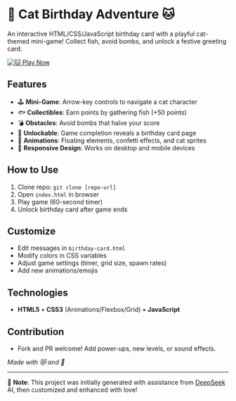 # 🎉 Cat Birthday Adventure 🐱

An interactive HTML/CSS/JavaScript birthday card with a playful cat-themed mini-game! Collect fish, avoid bombs, and unlock a festive greeting card.

[![🐱 Play Now](https://img.shields.io/badge/🐱_Play_Now-Live_Demo-2ecc71?style=for-the-badge&logo=github)](https://junzmint.github.io/happy-meow-day/)

## Features
- 🕹️ **Mini-Game**: Arrow-key controls to navigate a cat character
- 🐟 **Collectibles**: Earn points by gathering fish (+50 points)
- 💣 **Obstacles**: Avoid bombs that halve your score
- 🎁 **Unlockable**: Game completion reveals a birthday card page
- 🎨 **Animations**: Floating elements, confetti effects, and cat sprites
- 📱 **Responsive Design**: Works on desktop and mobile devices

## How to Use
1. Clone repo: `git clone [repo-url]`
2. Open `index.html` in browser
3. Play game (60-second timer)
4. Unlock birthday card after game ends

## Customize
- Edit messages in `birthday-card.html`
- Modify colors in CSS variables
- Adjust game settings (timer, grid size, spawn rates)
- Add new animations/emojis

## Technologies
- **HTML5** • **CSS3** (Animations/Flexbox/Grid) • **JavaScript**

## Contribution  
- Fork and PR welcome! Add power-ups, new levels, or sound effects.

*Made with 😻 and 🎂*

---

🔮 **Note**: This project was initially generated with assistance from [DeepSeek](https://deepseek.com) AI, then customized and enhanced with love!
